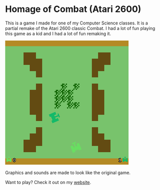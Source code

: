 # Homage of Combat (Atari 2600)

This is a game I made for one of my Computer Science classes. It is a partial remake of the Atari 2600 classic Combat. I had a lot of fun playing this game as a kid and I had a lot of fun remaking it.

![Screenshot of game](screenshot.gif)

Graphics and sounds are made to look like the original game.

Want to play? Check it out on my [website](https://hollowbit.github.io/combat/).
